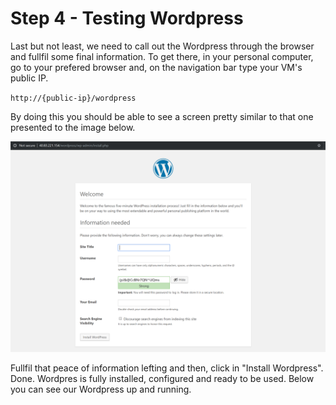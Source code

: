 # Step 4 - Testing Wordpress

Last but not least, we need to call out the Wordpress through the browser and fullfil some final information. To get there, in your personal computer, go to your prefered browser and, on the navigation bar type your VM's public IP.

   <code>http://{public-ip}/wordpress</code>

By doing this you should be able to see a screen pretty similar to that one presented to the image below.

<img src="https://raw.githubusercontent.com/AzureForEducation/demo-wordpressvm/master/images/wordpress-vm-final-configuration.PNG" />

Fullfil that peace of information lefting and then, click in "Install Wordpress". Done. Wordpres is fully installed, configured and ready to be used. Below you can see our Wordpress up and running.

<img src="" />